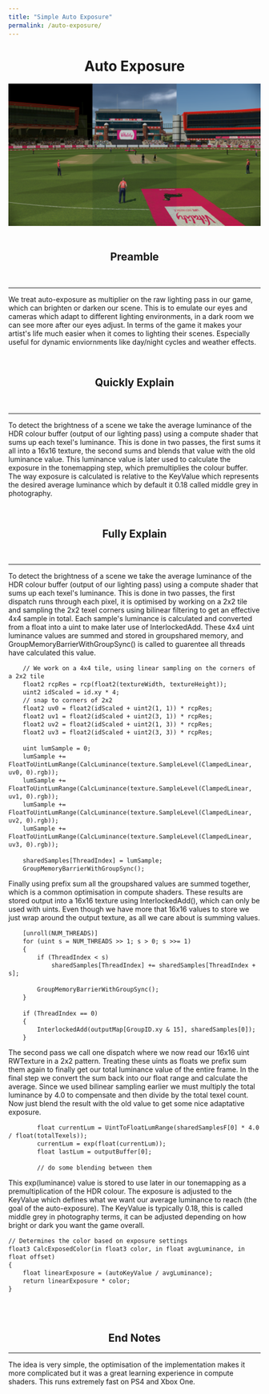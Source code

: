 ```yaml
---
title: "Simple Auto Exposure"
permalink: /auto-exposure/
---
```

<h1 align="center">Auto Exposure</h1>

<div align="center">
<img width="600" src="/images/exposure-compare.png" alt="exposure compare night/day cloudy/day sunny">
</div>

<br>
<h2 align="center">Preamble</h2><br>
<hr>

We treat auto-exposure as multiplier on the raw lighting pass in our game, which can brighten or darken our scene. This is to emulate our eyes and cameras which adapt to different lighting environments, in a dark room we can see more after our eyes adjust. In terms of the game it makes your artist's life much easier when it comes to lighting their scenes. Especially useful for dynamic enviornments like day/night cycles and weather effects.

<br>
<h2 align="center">Quickly Explain</h2><br>
<hr>

To detect the brightness of a scene we take the average luminance of the HDR colour buffer (output of our lighting pass) using a compute shader that sums up each texel's luminance. This is done in two passes, the first sums it all into a 16x16 texture, the second sums and blends that value with the old luminance value. This luminance value is later used to calculate the exposure in the tonemapping step, which premultiplies the colour buffer. The way exposure is calculated is relative to the KeyValue which represents the desired average luminance which by default it 0.18 called middle grey in photography.

<br>
<h2 align="center">Fully Explain</h2>
<br>
<hr>

To detect the brightness of a scene we take the average luminance of the HDR colour buffer (output of our lighting pass) using a compute shader that sums up each texel's luminance. This is done in two passes, the first dispatch runs through each pixel, it is optimised by working on a 2x2 tile and sampling the 2x2 texel corners using bilinear filtering to get an effective 4x4 sample in total. Each sample's luminance is calculated and converted from a float into a uint to make later use of InterlockedAdd. These 4x4 uint luminance values are summed and stored in groupshared memory, and GroupMemoryBarrierWithGroupSync() is called to guarentee all threads have calculated this value.

```hlsl
    // We work on a 4x4 tile, using linear sampling on the corners of a 2x2 tile
    float2 rcpRes = rcp(float2(textureWidth, textureHeight));
    uint2 idScaled = id.xy * 4;
    // snap to corners of 2x2
    float2 uv0 = float2(idScaled + uint2(1, 1)) * rcpRes;
    float2 uv1 = float2(idScaled + uint2(3, 1)) * rcpRes;
    float2 uv2 = float2(idScaled + uint2(1, 3)) * rcpRes;
    float2 uv3 = float2(idScaled + uint2(3, 3)) * rcpRes;
    
    uint lumSample = 0;
    lumSample += FloatToUintLumRange(CalcLuminance(texture.SampleLevel(ClampedLinear, uv0, 0).rgb));
    lumSample += FloatToUintLumRange(CalcLuminance(texture.SampleLevel(ClampedLinear, uv1, 0).rgb));
    lumSample += FloatToUintLumRange(CalcLuminance(texture.SampleLevel(ClampedLinear, uv2, 0).rgb));
    lumSample += FloatToUintLumRange(CalcLuminance(texture.SampleLevel(ClampedLinear, uv3, 0).rgb));

    sharedSamples[ThreadIndex] = lumSample;
    GroupMemoryBarrierWithGroupSync();
```

Finally using prefix sum all the groupshared values are summed together, which is a common optimisation in compute shaders. These results are stored output into a 16x16 texture using InterlockedAdd(), which can only be used with uints. Even though we have more that 16x16 values to store we just wrap around the output texture, as all we care about is summing values.

```hlsl
    [unroll(NUM_THREADS)]
    for (uint s = NUM_THREADS >> 1; s > 0; s >>= 1)
    {
        if (ThreadIndex < s)
            sharedSamples[ThreadIndex] += sharedSamples[ThreadIndex + s];

        GroupMemoryBarrierWithGroupSync();
    }
    
    if (ThreadIndex == 0)
    {
        InterlockedAdd(outputMap[GroupID.xy & 15], sharedSamples[0]);
    }
```

The second pass we call one dispatch where we now read our 16x16 uint RWTexture in a 2x2 pattern. Treating these uints as floats we prefix sum them again to finally get our total luminance value of the entire frame. In the final step we convert the sum back into our float range and calculate the average. Since we used bilinear sampling earlier we must multiply the total luminance by 4.0 to compensate and then divide by the total texel count. Now just blend the result with the old value to get some nice adaptative exposure.

```hlsl
        float currentLum = UintToFloatLumRange(sharedSamplesF[0] * 4.0 / float(totalTexels));
        currentLum = exp(float(currentLum));
        float lastLum = outputBuffer[0];
        
        // do some blending between them
```

This exp(luminance) value is stored to use later in our tonemapping as a premultiplication of the HDR colour. The exposure is adjusted to the KeyValue which defines what we want our average luminance to reach (the goal of the auto-exposure). The KeyValue is typically 0.18, this is called middle grey in photography terms, it can be adjusted depending on how bright or dark you want the game overall.

```hlsl
// Determines the color based on exposure settings
float3 CalcExposedColor(in float3 color, in float avgLuminance, in float offset)
{
    float linearExposure = (autoKeyValue / avgLuminance);
    return linearExposure * color;
}
```

<br><br>
<h2 align="center">End Notes</h2><hr>

The idea is very simple, the optimisation of the implementation makes it more complicated but it was a great learning experience in compute shaders. This runs extremely fast on PS4 and Xbox One.

<br><br>
